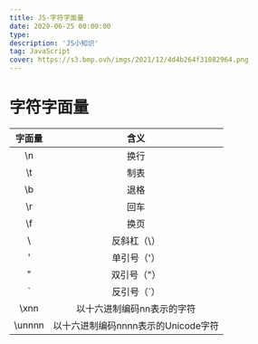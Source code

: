 ```yaml
---
title: JS-字符字面量
date: 2020-06-25 00:00:00
type:
description: 'JS小知识'
tag: JavaScript
cover: https://s3.bmp.ovh/imgs/2021/12/4d4b264f31082964.png
---
```


# 字符字面量 #

| 字面量 |                含义                 |
| :----: | :---------------------------------: |
|   \n   |                换行                 |
|   \t   |                制表                 |
|   \b   |                退格                 |
|   \r   |                回车                 |
|   \f   |                换页                 |
|   \\   |             反斜杠（\）             |
|   \'   |             单引号（'）             |
|   \"   |             双引号（"）             |
|   \`   |             反引号（`）             |
|  \xnn  |     以十六进制编码nn表示的字符      |
| \unnnn | 以十六进制编码nnnn表示的Unicode字符 |


